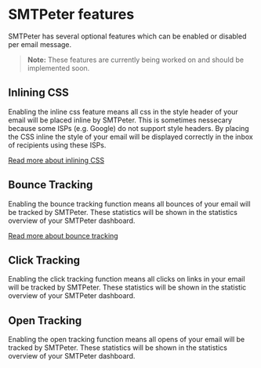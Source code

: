 # SMTPeter features

SMTPeter has several optional features which can be enabled or 
disabled per email message. 

> **Note:** These features are currently being worked on and should be implemented 
soon.

## Inlining CSS

Enabling the inline css feature means all css in the style header of your email
will be placed inline by SMTPeter. This is sometimes nessecary because some ISPs
(e.g. Google) do not support style headers. By placing the CSS inline the style
of your email will be displayed correctly in the inbox of recipients using these
ISPs. 

[Read more about inlining CSS](copernica-docs:SMTPeter/features/inline-css "Inlining CSS Documentation")


## Bounce Tracking

Enabling the bounce tracking function means all bounces of your email will be tracked
by SMTPeter. These statistics will be shown in the statistics overview of your SMTPeter
dashboard. 

[Read more about bounce tracking](copernica-docs:SMTPeter/features/bounce-tracking "Bounce Tracking Documentation")

## Click Tracking

Enabling the click tracking function means all clicks on links
in your email will be tracked by SMTPeter. These statistics will
be shown in the statistic overview of your SMTPeter dashboard. 



## Open Tracking

Enabling the open tracking function means all opens of your email will be tracked
by SMTPeter. These statistics will be shown in the statistics overview of your SMTPeter
dashboard. 







